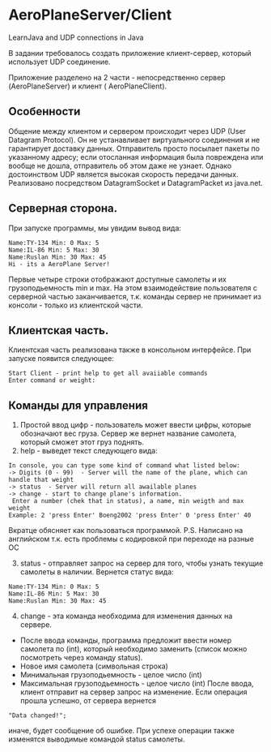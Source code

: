 # AeroPlaneServer/Сlient
LearnJava and UDP connections in Java

В задании требовалось создать приложение клиент-сервер, который использует UDP соединение. 

Приложение разделено на 2 части - непосредственно сервер (AeroPlaneServer) и клиент ( AeroPlaneClient).

Особенности
-------------------------
Общение между клиентом и сервером происходит через UDP (User Datagram Protocol). Он не устанавливает виртуального соединения и не гарантирует доставку данных. Отправитель просто посылает пакеты по указанному адресу; если отосланная информация была повреждена или вообще не дошла, отправитель об этом даже не узнает. Однако достоинством UDP является высокая скорость передачи данных.
Реализовано посредством DatagramSocket и DatagramPacket из java.net.

Серверная сторона.
-------------------------
При запуске программы, мы увидим вывод вида:
```
Name:TY-134 Min: 0 Max: 5 
Name:IL-86 Min: 5 Max: 30 
Name:Ruslan Min: 30 Max: 45 
Hi - its a AeroPlane Server!
```
Первые четыре строки отображают доступные самолеты и их грузоподьемность min и max.
На этом взаимодействие пользователя с серверной частью заканчивается,
т.к. команды сервер не принимает из консоли - только из клиентской части.

Клиентская часть.
-----------------------
Клиентская часть реализована также в консольном интерфейсе. 
При запуске появится следующее:
```
Start Client - print help to get all avaiiable commands
Enter command or weight:
```

Команды для управления
-------------------------
1) Простой ввод цифр - пользователь может ввести цифры, которые обозначают вес груза. Сервер же вернет название самолета, который сможет этот груз поднять. 
2) help - выведет текст следующего вида:
```
In console, you can type some kind of command what listed below:
-> Digits (0 - 99)  - Server will the name of the plane, which can handle that weight
-> status  - Server will return all awailable planes
-> change - start to change plane's information. 
 Enter a number (chek that in status), a name, min weigth and max weight
Example: 2 'press Enter' Boeng2002 'press Enter' 0 'press Enter' 40
```
Вкратце обясняет как пользоваться программой. 
P.S. Написано на английском т.к. есть проблемы с кодировкой при переходе на разные ОС

3) status - отправляет запрос на сервер для того, чтобы узнать текущие самолеты в наличии. 
Вернется статус вида:
```
Name:TY-134 Min: 0 Max: 5 
Name:IL-86 Min: 5 Max: 30 
Name:Ruslan Min: 30 Max: 45 
```
4) change - эта команда необходима для изменения данных на сервере.
 - После ввода команды, программа предложит ввести номер самолета по  (int), который необходимо заменить (список можно посмотреть через команду status).
 - Новое имя самолета (символьная строка)
 - Минимальная грузоподьемность - целое число (int)
 - Максимальная грузоподьемность - целое число (int)
После ввода, клиент отправит на сервер запрос на изменение. Если операция прошла успешно, от сервера вернется 
```
"Data changed!";
```
иначе, будет сообщение об ошибке. 
При успехе операции также изменятся выводимые командой status самолеты.



